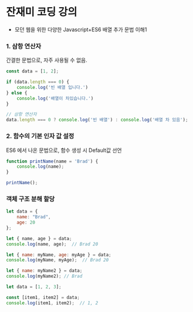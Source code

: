 # 잔재미 코딩 강의
- 모던 웹을 위한 다양한 Javascript+ES6 배열 추가 문법 이해1


### 1. 삼항 연산자
간결한 문법으로, 자주 사용될 수 없음.

```js
const data = [1, 2];

if (data.length === 0) {
    console.log('빈 배열 입니다.')
} else {
    console.log('배열이 차있습니다.')
}

// 삼항 연산자
data.length === 0 ? console.log('빈 배열') : console.log('배열 차 있음');
```

### 2. 함수의 기본 인자 값 설정
ES6 에서 나온 문법으로, 함수 생성 시 Default값 선언

```js
function printName(name = 'Brad') {
    console.log(name);
}

printName();
```

### 객체 구조 분해 할당

```js
let data = {
    name: "Brad",
    age: 20
};

let { name, age } = data;
console.log(name, age);  // Brad 20

let { name: myName, age: myAge } = data;
console.log(myName, myAge);  // Brad 20

let { name: myName2 } = data;
console.log(myName2); // Brad

let data = [1, 2, 3];

const [item1, item2] = data; 
console.log(item1, item2);  // 1, 2
```